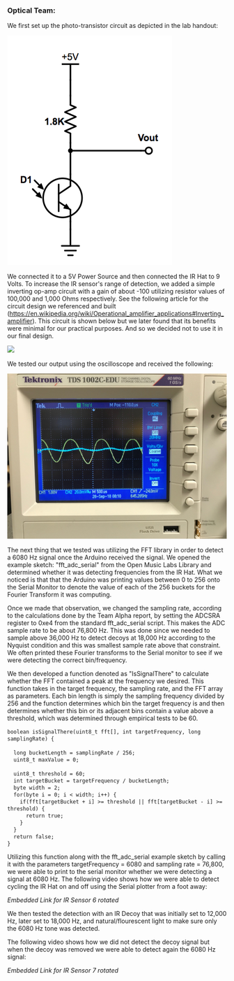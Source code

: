 ### Optical Team:

We first set up the photo-transistor circuit as depicted in the lab handout:

![Phototransistor](https://github.com/Blue9/ece3400-team20/blob/gh-pages/img/portfolio/phototransistor.png)

We connected it to a 5V Power Source and then connected the IR Hat to 9 Volts. To increase the IR sensor's range of detection, we added a simple inverting op-amp circuit with a gain of about -100 utilizing resistor values of 100,000 and 1,000 Ohms respectively. See the following article for the circuit design we referenced and built (https://en.wikipedia.org/wiki/Operational_amplifier_applications#Inverting_amplifier). This circuit is shown below but we later found that its benefits were minimal for our practical purposes. And so we decided not to use it in our final design. 

<img src=https://github.com/Blue9/ece3400-team20/blob/gh-pages/img/portfolio/OpAmpCircuitOptical.PNG width=250>

We tested our output using the oscilloscope and received the following:

<img src= https://github.com/Blue9/ece3400-team20/blob/gh-pages/img/portfolio/Optical_Amplifier.jpg>

The next thing that we tested was utilizing the FFT library in order to detect a 6080 Hz signal once the Arduino received the signal. We opened the example sketch: "fft_adc_serial" from the Open Music Labs Library and determined whether it was detecting frequencies from the IR Hat. What we noticed is that that the Arduino was printing values between 0 to 256 onto the Serial Monitor to denote the value of each of the 256 buckets for the Fourier Transform it was computing. 

Once we made that observation, we changed the sampling rate, according to the calculations done by the Team Alpha report, by setting the ADCSRA register to 0xe4 from the standard fft_adc_serial script. This makes the ADC sample rate to be about 76,800 Hz. This was done since we needed to sample above 36,000 Hz to detect decoys at 18,000 Hz according to the Nyquist condition and this was smallest sample rate above that constraint. We often printed these Fourier transforms to the Serial monitor to see if we were detecting the correct bin/frequency.

We then developed a function denoted as "IsSignalThere" to calculate whether the FFT contained a peak at the frequency we desired. This function takes in the target frequency, the sampling rate, and the FFT array as parameters. Each bin length is simply the sampling frequency divided by 256 and the function determines which bin the target frequency is and then determines whether this bin or its adjacent bins contain a value above a threshold, which was determined through empirical tests to be 60.  

```
boolean isSignalThere(uint8_t fft[], int targetFrequency, long samplingRate) {

  long bucketLength = samplingRate / 256;
  uint8_t maxValue = 0;
  
  uint8_t threshold = 60; 
  int targetBucket = targetFrequency / bucketLength;
  byte width = 2;
  for(byte i = 0; i < width; i++) {
    if(fft[targetBucket + i] >= threshold || fft[targetBucket - i] >= threshold) {
      return true;
    }
  }
  return false;
}
```

Utilizing this function along with the fft_adc_serial example sketch by calling it with the parameters targetFrequency = 6080 and sampling rate = 76,800, we were able to print to the serial monitor whether we were detecting a signal at 6080 Hz. The following video shows how we were able to detect cycling the IR Hat on and off using the Serial plotter from a foot away:

*Embedded Link for IR Sensor 6 rotated*

We then tested the detection with an IR Decoy that was initially set to 12,000 Hz, later set to 18,000 Hz, and natural/flourescent light to make sure only the 6080 Hz tone was detected.

The following video shows how we did not detect the decoy signal but when the decoy was removed we were able to detect again the 6080 Hz signal:

*Embedded Link for IR Sensor 7 rotated*






